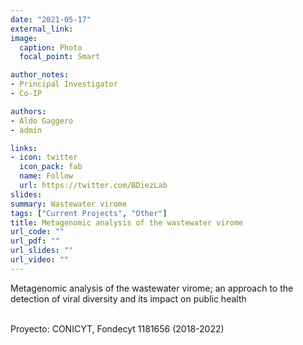 ```yaml
---
date: "2021-05-17"
external_link: 
image:
  caption: Photo 
  focal_point: Smart

author_notes:
- Principal Investigator
- Co-IP 

authors:
- Aldo Gaggero 
- admin

links:
- icon: twitter
  icon_pack: fab
  name: Follow
  url: https://twitter.com/BDiezLab
slides: 
summary: Wastewater virome
tags: ["Current Projects", "Other"]
title: Metagenomic analysis of the wastewater virome
url_code: ""
url_pdf: ""
url_slides: ""
url_video: ""
---
```


Metagenomic analysis of the wastewater virome; an approach to the detection of viral diversity and its impact on public health <br><br>


Proyecto: CONICYT, Fondecyt 1181656 (2018-2022)